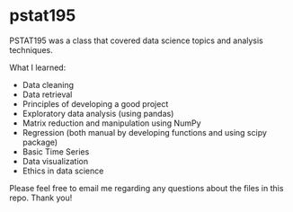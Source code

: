 # pstat195

PSTAT195 was a class that covered data science topics and analysis techniques.

What I learned:
- Data cleaning
- Data retrieval
- Principles of developing a good project
- Exploratory data analysis (using pandas)
- Matrix reduction and manipulation using NumPy
- Regression (both manual by developing functions and using scipy package)
- Basic Time Series
- Data visualization
- Ethics in data science

Please feel free to email me regarding any questions about the files in this repo.  Thank you!
